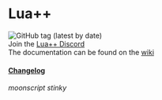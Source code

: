 # Lua++
![GitHub tag (latest by date)](https://img.shields.io/github/v/tag/LuaPlusPlus/lua-plus-plus?label=Version&style=flat-square)
<br>Join the [Lua++ Discord](https://discord.gg/wTKbSM)<br>
The documentation can be found on the [wiki](https://github.com/LuaPlusPlus/lua-plus-plus/wiki)

#### [Changelog](https://github.com/LuaPlusPlus/lua-plus-plus/wiki/Changelog) 

*moonscript stinky*
